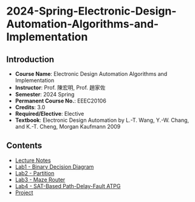 # 2024-Spring-Electronic-Design-Automation-Algorithms-and-Implementation

## Introduction

- **Course Name**: Electronic Design Automation Algorithms and Implementation
- **Instructor**: Prof. 陳宏明, Prof. 趙家佐
- **Semester**: 2024 Spring
- **Permanent Course No.**: EEEC20106
- **Credits**: 3.0
- **Required/Elective**: Elective
- **Textbook**: Electronic Design Automation by L.-T. Wang, Y.-W. Chang, and K.-T. Cheng, Morgan Kaufmann 2009

## Contents

- [Lecture Notes](./Notes)
- [Lab1 - Binary Decision Diagram](./HW1)
- [Lab2 - Partition](./HW2)
- [Lab3 - Maze Router](./HW3)
- [Lab4 - SAT-Based Path-Delay-Fault ATPG](./HW4)
- [Project](./Project)
